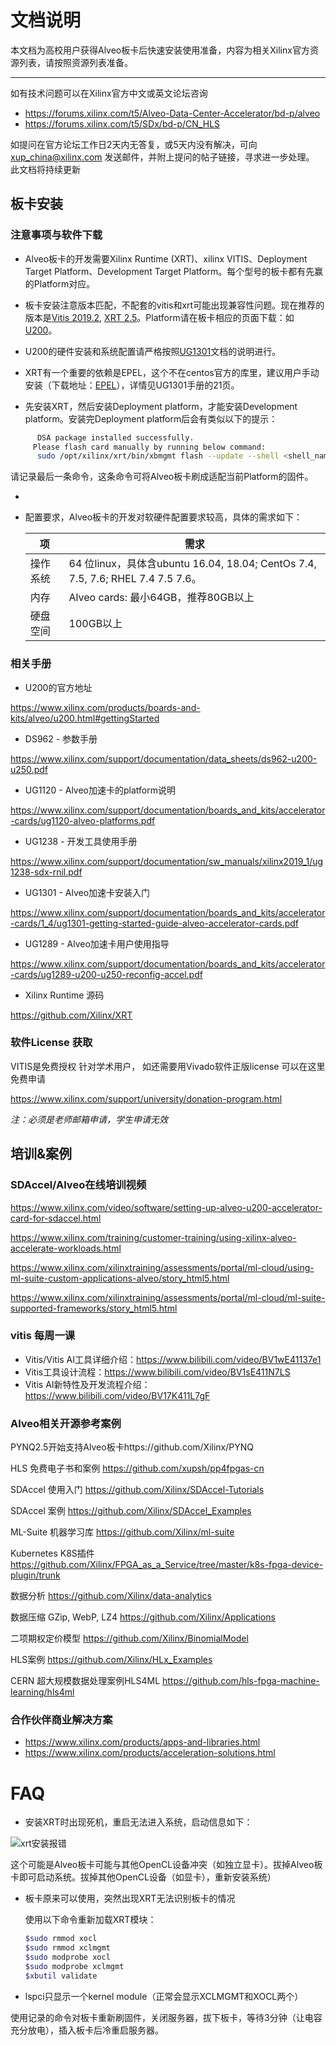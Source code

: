 # 文档说明

本文档为高校用户获得Alveo板卡后快速安装使用准备，内容为相关Xilinx官方资源列表，请按照资源列表准备。

------

如有技术问题可以在Xilinx官方中文或英文论坛咨询

- https://forums.xilinx.com/t5/Alveo-Data-Center-Accelerator/bd-p/alveo
- https://forums.xilinx.com/t5/SDx/bd-p/CN_HLS

如提问在官方论坛工作日2天内无答复，或5天内没有解决，可向[xup_china@xilinx.com](mailto:xup_china@xilinx.com) 发送邮件，并附上提问的帖子链接，寻求进一步处理。 此文档将持续更新

## 板卡安装

### 注意事项与软件下载

- Alveo板卡的开发需要Xilinx Runtime (XRT)、xilinx VITIS、Deployment Target Platform、Development Target Platform。每个型号的板卡都有先赢的Platform对应。

- 板卡安装注意版本匹配，不配套的vitis和xrt可能出现兼容性问题。现在推荐的版本是[Vitis 2019.2](https://www.xilinx.com/member/forms/download/xef-vitis.html?filename=Xilinx_Vitis_2019.2_1106_2127.tar.gz), [XRT 2.5](https://www.xilinx.com/bin/public/openDownload?filename=xrt_201920.2.5.309_7.4.1708-x86_64-xrt.rpm)。Platform请在板卡相应的页面下载：如[U200](https://www.xilinx.com/products/boards-and-kits/alveo/u200.html#tabAnchor-gettingStarted)。

- U200的硬件安装和系统配置请严格按照[UG1301](https://www.xilinx.com/support/documentation/boards_and_kits/accelerator-cards/1_4/ug1301-getting-started-guide-alveo-accelerator-cards.pdf)文档的说明进行。

- XRT有一个重要的依赖是EPEL，这个不在centos官方的库里，建议用户手动安装（下载地址：[EPEL](https://pkgs.org/download/epel-release)），详情见UG1301手册的21页。

- 先安装XRT，然后安装Deployment platform，才能安装Development platform。安装完Deployment platform后会有类似以下的提示：

```bash
      DSA package installed successfully.
     Please flash card manually by running below command:
      sudo /opt/xilinx/xrt/bin/xbmgmt flash --update --shell <shell_name>
```

​		请记录最后一条命令，这条命令可将Alveo板卡刷成适配当前Platform的固件。

- 

- 配置要求，Alveo板卡的开发对软硬件配置要求较高，具体的需求如下：

  | 项       | 需求                                                         |
  | -------- | ------------------------------------------------------------ |
  | 操作系统 | 64 位linux，具体含ubuntu 16.04, 18.04; CentOs 7.4, 7.5, 7.6; RHEL 7.4 7.5 7.6。 |
  | 内存     | Alveo cards: 最小64GB，推荐80GB以上                          |
  | 硬盘空间 | 100GB以上                                                    |
  

### 相关手册

- U200的官方地址

https://www.xilinx.com/products/boards-and-kits/alveo/u200.html#gettingStarted

- DS962 - 参数手册

https://www.xilinx.com/support/documentation/data_sheets/ds962-u200-u250.pdf

- UG1120 - Alveo加速卡的platform说明

https://www.xilinx.com/support/documentation/boards_and_kits/accelerator-cards/ug1120-alveo-platforms.pdf

- UG1238 - 开发工具使用手册

https://www.xilinx.com/support/documentation/sw_manuals/xilinx2019_1/ug1238-sdx-rnil.pdf

- UG1301 - Alveo加速卡安装入门

https://www.xilinx.com/support/documentation/boards_and_kits/accelerator-cards/1_4/ug1301-getting-started-guide-alveo-accelerator-cards.pdf

- UG1289 - Alveo加速卡用户使用指导

https://www.xilinx.com/support/documentation/boards_and_kits/accelerator-cards/ug1289-u200-u250-reconfig-accel.pdf

- Xilinx Runtime 源码

https://github.com/Xilinx/XRT




### 软件License 获取

VITIS是免费授权
针对学术用户， 如还需要用Vivado软件正版license 可以在这里免费申请

https://www.xilinx.com/support/university/donation-program.html

*注：必须是老师邮箱申请，学生申请无效*


## 培训&案例
### SDAccel/Alveo在线培训视频

https://www.xilinx.com/video/software/setting-up-alveo-u200-accelerator-card-for-sdaccel.html

https://www.xilinx.com/training/customer-training/using-xilinx-alveo-accelerate-workloads.html

https://www.xilinx.com/xilinxtraining/assessments/portal/ml-cloud/using-ml-suite-custom-applications-alveo/story_html5.html

https://www.xilinx.com/xilinxtraining/assessments/portal/ml-cloud/ml-suite-supported-frameworks/story_html5.html

### vitis 每周一课
- Vitis/Vitis AI工具详细介绍：https://www.bilibili.com/video/BV1wE41137e1
- Vitis工具设计流程：https://www.bilibili.com/video/BV1sE411N7LS
- Vitis AI新特性及开发流程介绍：https://www.bilibili.com/video/BV17K411L7gF

### Alveo相关开源参考案例

PYNQ2.5开始支持Alveo板卡https://github.com/Xilinx/PYNQ

HLS 免费电子书和案例 https://github.com/xupsh/pp4fpgas-cn

SDAccel 使用入门 https://github.com/Xilinx/SDAccel-Tutorials

SDAccel 案例 https://github.com/Xilinx/SDAccel_Examples

ML-Suite 机器学习库 https://github.com/Xilinx/ml-suite

Kubernetes K8S插件 https://github.com/Xilinx/FPGA_as_a_Service/tree/master/k8s-fpga-device-plugin/trunk

数据分析 https://github.com/Xilinx/data-analytics

数据压缩 GZip, WebP, LZ4 https://github.com/Xilinx/Applications

二项期权定价模型 https://github.com/Xilinx/BinomialModel

HLS案例 https://github.com/Xilinx/HLx_Examples

CERN 超大规模数据处理案例HLS4ML https://github.com/hls-fpga-machine-learning/hls4ml


### 合作伙伴商业解决方案

- https://www.xilinx.com/products/apps-and-libraries.html
- https://www.xilinx.com/products/acceleration-solutions.html

# FAQ

- 安装XRT时出现死机，重启无法进入系统，启动信息如下：

![xrt安装报错](xrt安装报错.png)

这个可能是Alveo板卡可能与其他OpenCL设备冲突（如独立显卡）。拔掉Alveo板卡即可启动系统。拔掉其他OpenCL设备（如显卡），重新安装系统）

- 板卡原来可以使用，突然出现XRT无法识别板卡的情况

  使用以下命令重新加载XRT模块：

  ```bash
  $sudo rmmod xocl
  $sudo rmmod xclmgmt
  $sudo modprobe xocl
  $sudo modprobe xclmgmt
  $xbutil validate
  ```

- lspci只显示一个kernel module（正常会显示XCLMGMT和XOCL两个）

使用记录的命令对板卡重新刷固件，关闭服务器，拔下板卡，等待3分钟（让电容充分放电），插入板卡后冷重启服务器。
